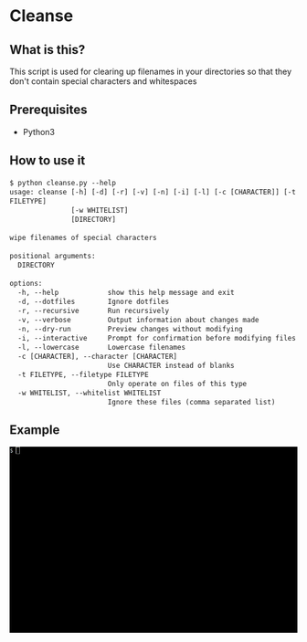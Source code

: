 # Cleanse

## What is this?
This script is used for clearing up filenames in your directories so that they don't contain special characters and whitespaces

## Prerequisites
* Python3

## How to use it
```
$ python cleanse.py --help
usage: cleanse [-h] [-d] [-r] [-v] [-n] [-i] [-l] [-c [CHARACTER]] [-t FILETYPE]
               [-w WHITELIST]
               [DIRECTORY]

wipe filenames of special characters

positional arguments:
  DIRECTORY

options:
  -h, --help            show this help message and exit
  -d, --dotfiles        Ignore dotfiles
  -r, --recursive       Run recursively
  -v, --verbose         Output information about changes made
  -n, --dry-run         Preview changes without modifying
  -i, --interactive     Prompt for confirmation before modifying files
  -l, --lowercase       Lowercase filenames
  -c [CHARACTER], --character [CHARACTER]
                        Use CHARACTER instead of blanks
  -t FILETYPE, --filetype FILETYPE
                        Only operate on files of this type
  -w WHITELIST, --whitelist WHITELIST
                        Ignore these files (comma separated list)

```

## Example
![screen-gif](./example_usage.gif)

